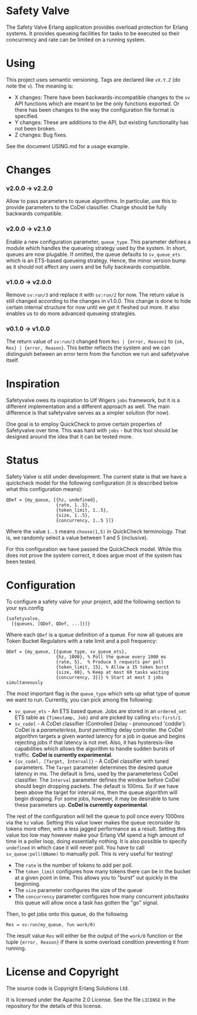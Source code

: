 # Safety Valve

The Safety Valve Erlang application provides overload protection for
Erlang systems. It provides queueing facilities for tasks to be
executed so their concurrency and rate can be limited on a running
system.

# Using

This project uses semantic versioning. Tags are declared like `vX.Y.Z`
(do note the `v`). The meaning is:

* X changes: There have been backwards-incompatible changes to the `sv` API functions which are meant to be the only functions exported. Or there has been changes to the way the configuration file format is specified.
* Y changes: These are additions to the API, but existing functionality has not been broken.
* Z changes: Bug fixes.

See the document USING.md for a usage example.

# Changes

### v2.0.0 -> v2.2.0

Allow to pass parameters to queue algorithms. In particular, use this to provide parameters to the CoDel
classifier. Change should be fully backwards compatible.

### v2.0.0 -> v2.1.0

Enable a new configuration parameter, `queue_type`. This parameter defines a module which handles the queueing strategy used by the system. In short, queues are now plugable. If omitted, the queue defaults to `sv_queue_ets` which is an ETS-based queueing strategy. Hence, the minor version bump as it should not affect any users and be fully backwards compatible.

### v1.0.0 -> v2.0.0

Remove `sv:run/3` and replace it with `sv:run/2` for now. The return value is still changed according to the changes in v1.0.0. This change is done to hide certain internal structure for now until we get it fleshed out more. It also enables us to do more advanced queueing strategies.

### v0.1.0 -> v1.0.0

The return value of `sv:run/3` changed from `Res | {error, Reason}` to `{ok, Res} | {error, Reason}`. This better reflects the system and we can distinguish between an error term from the function we run and safetyvalve itself.

# Inspiration

Safetyvalve owes its inspiration to Ulf Wigers `jobs` framework, but
it is a different implementation and a different approach as well. The
main difference is that safetyvalve serves as a simpler solution (for
now).

One goal is to employ QuickCheck to prove certain properties of
Safetyvalve over time. This was hard with `jobs` - but this tool
should be designed around the idea that it can be tested more.

# Status

Safety Valve is still under development. The current state is that we
have a quickcheck model for the following configuration (it is
described below what this configuration means):

```
QDef = {my_queue, [{hz, undefined},
                   {rate, 1..5},
                   {token_limit, 1..5},
                   {size, 1..5},
                   {concurrency, 1..5 }]}
```

Where the value `1..5` means `choose(1,5)` in QuickCheck terminology. That is, we
randomly select a value between 1 and 5 (inclusive).

For this configuration we have passed the QuickCheck model. While this
does not prove the system correct, it does argue most of the system
has been tested.

# Configuration

To configure a safety valve for your project, add the following
section to your sys.config

```
{safetyvalve,
  [{queues, [QDef, QDef, ...]}]}
```

Where each `QDef` is a queue definition of a queue. For now all queues
are Token Bucket Regulators with a rate limit and a poll frequency:

```
QDef = {my_queue, [{queue_type, sv_queue_ets},
                   {hz, 1000}, % Poll the queue every 1000 ms
                   {rate, 5},  % Produce 5 requests per poll
                   {token_limit, 15}, % Allow a 15 token burst
                   {size, 60}, % Keep at most 60 tasks waiting
                   {concurrency, 3}]} % Start at most 3 jobs simultaneously
```

The most important flag is the `queue_type` which sets up what type of queue
we want to run. Currently, you can pick among the following:

* `sv_queue_ets` - An ETS based queue. Jobs are stored in an `ordered_set` ETS table as `{Timestamp, Job}` and are picked by calling `ets:first/1`.
* `sv_codel` - A CoDel classifier (Controlled Delay - pronounced 'coddle'). CoDel is a *parameterless*, *burst permitting* delay controller. the CoDel algorithm targets a given wanted latency for a job in queue and begins rejecting jobs if that latency is not met. Also, it has hysteresis-like capabilities which allows the algorithm to handle sudden bursts of traffic. **CoDel is currently experimental**.
* `{sv_codel, [Target, Interval]}` - A CoDel classifier with tuned parameters. The `Target` parameter determines the desired queue latency in ms. The default is 5ms, used by the parameterless CoDel classifier. The `Interval` parameter defines the window before CoDel should begin dropping packets. The default is 100ms. So if we have been above the target for interval ms, then the queue algorithm will begin dropping. For some jobs, however, it may be desirable to tune these parameters up. **CoDel is currently experimental**.

The rest of the configuration will tell the queue to poll once every 1000ms via
the `hz` value. Setting this value lower makes the queue reconsider
its tokens more often, with a less jagged performance as a result.
Setting this value too low may however make your Erlang VM spend a
high amount of time in a poller loop, doing essentially nothing. It is
also possible to specify `undefined` in which case it will never poll.
You have to call `sv_queue:poll(QName)` to manually poll. This is very
useful for testing!

* The `rate` is the number of tokens to add per poll.
* The `token_limit` configures how many tokens there can be in the
  bucket at a given point in time. This allows you to "burst" out
  quickly in the beginning.
* The `size` parameter configures the size of the queue
* The `concurrency` parameter configures how many concurrent jobs/tasks
  this queue will allow once a task has gotten the "go" signal.

Then, to get jobs onto this queue, do the following

```
Res = sv:run(my_queue, fun work/0)
```

The result value `Res` will either be the output of the `work/0`
function or the tuple `{error, Reason}` if there is some overload
condition preventing it from running.

# License and Copyright

The source code is Copyright Erlang Solutions Ltd.

It is licensed under the Apache 2.0 License. See the file `LICENSE`
in the repository for the details of this license.

